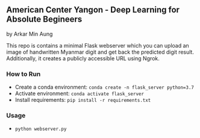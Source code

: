 ## American Center Yangon - Deep Learning for Absolute Begineers 
by Arkar Min Aung

This repo is contains a minimal Flask webserver which you can upload an image of handwritten Myanmar digit and get back the predicted digit result. Additionally, it creates a publicly accessible URL using Ngrok.

### How to Run
* Create a conda environment: `conda create -n flask_server python=3.7`
* Activate environment: `conda activate flask_server`
* Install requirements: `pip install -r requirements.txt`

### Usage
* `python webserver.py` 
